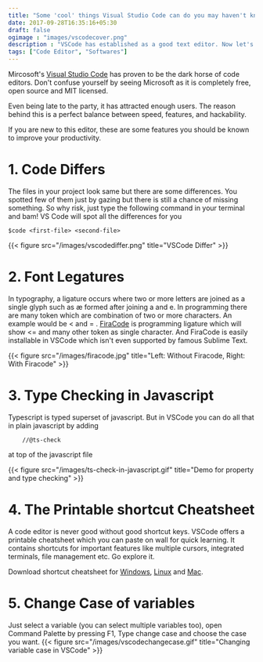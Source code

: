 ```yaml
---
title: "Some 'cool' things Visual Studio Code can do you may haven't known"
date: 2017-09-28T16:35:16+05:30
draft: false
ogimage : "images/vscodecover.png"
description : "VSCode has established as a good text editor. Now let's check out some of it's cool features"
tags: ["Code Editor", "Softwares"]
---
```

Mircosoft's [Visual Studio Code](https://code.visualstudio.com/) has proven to be the dark horse of code editors. Don't confuse yourself by seeing Microsoft as it is completely free, open source and MIT licensed.

Even being late to the party, it has attracted enough users. The reason behind this is a perfect balance between speed, features, and hackability.

<!--more-->
If you are new to this editor, these are some features you should be known to improve your productivity.

# 1. Code Differs

The files in your project look same but there are some differences. You spotted few of them just by gazing but there is still a chance of missing something. So why risk, just type the following command in your terminal and bam! VS Code will spot all the differences for you
    
    $code <first-file> <second-file>

{{< figure src="/images/vscodediffer.png" title="VSCode Differ" >}}

# 2. Font Legatures
In typography, a ligature occurs where two or more letters are joined as a single glyph such as æ formed after joining a and e. In programming there are many token which are combination of two or more characters.
An example would be < and = . [FiraCode](https://github.com/tonsky/FiraCode) is programming ligature which will show <= and many other token as single character. And FiraCode is easily installable in VSCode which isn't even supported by famous Sublime Text.

{{< figure src="/images/firacode.jpg" title="Left: Without Firacode, Right: With Firacode" >}}


# 3. Type Checking in Javascript
Typescript is typed superset of javascript. But in VSCode you can do all that in plain javascript by adding
        
        //@ts-check

at top of the javascript file

{{< figure src="/images/ts-check-in-javascript.gif" title="Demo for property and type checking" >}}

# 4. The Printable shortcut Cheatsheet
A code editor is never good without good shortcut keys. VSCode offers a printable cheatsheet which you can paste on wall for quick learning. It contains shortcuts for important features like multiple cursors, integrated terminals, file management etc. Go explore it. 

Download shortcut cheatsheet for
[Windows](https://code.visualstudio.com/shortcuts/keyboard-shortcuts-windows.pdf),
[Linux](https://code.visualstudio.com/shortcuts/keyboard-shortcuts-linux.pdf) and 
[Mac](https://code.visualstudio.com/shortcuts/keyboard-shortcuts-macos.pdf).

# 5. Change Case of variables

Just select a variable (you can select multiple variables too), open Command Palette by pressing F1, Type change case and choose the case you want.
{{< figure src="/images/vscodechangecase.gif" title="Changing variable case in VSCode" >}}
